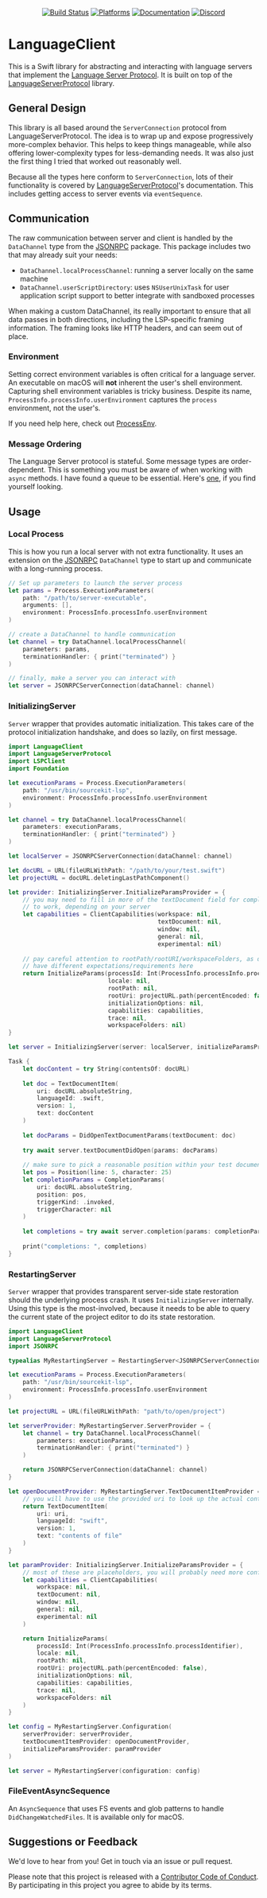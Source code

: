 <div align="center">

[![Build Status][build status badge]][build status]
[![Platforms][platforms badge]][platforms]
[![Documentation][documentation badge]][documentation]
[![Discord][discord badge]][discord]

</div>

# LanguageClient

This is a Swift library for abstracting and interacting with language servers that implement the [Language Server Protocol](https://microsoft.github.io/language-server-protocol/). It is built on top of the [LanguageServerProtocol][languageserverprotocol] library.

## General Design

This library is all based around the `ServerConnection` protocol from LanguageServerProtocol. The idea is to wrap up and expose progressively more-complex behavior. This helps to keep things manageable, while also offering lower-complexity types for less-demanding needs. It was also just the first thing I tried that worked out reasonably well.

Because all the types here conform to `ServerConnection`, lots of their functionality is covered by [LanguageServerProtocol][languageserverprotocol]'s documentation. This includes getting access to server events via `eventSequence`.

## Communication

The raw communication between server and client is handled by the `DataChannel` type from the [JSONRPC](https://github.com/ChimeHQ/JSONRPC) package. This package includes two that may already suit your needs:

- `DataChannel.localProcessChannel`: running a server locally on the same machine
- `DataChannel.userScriptDirectory`: uses `NSUserUnixTask` for user application script support to better integrate with sandboxed processes

When making a custom DataChannel, its really important to ensure that all data passes in both directions, including the LSP-specific framing information. The framing looks like HTTP headers, and can seem out of place.

### Environment

Setting correct environment variables is often critical for a language server. An executable on macOS will **not** inherent the user's shell environment. Capturing shell environment variables is tricky business. Despite its name, `ProcessInfo.processInfo.userEnvironment` captures the `process` environment, not the user's.

If you need help here, check out [ProcessEnv](https://github.com/chimehq/processenv).

### Message Ordering

The Language Server protocol is stateful. Some message types are order-dependent. This is something you must be aware of when working with `async` methods. I have found a queue to be essential. Here's [one](https://github.com/mattmassicotte/Queue), if you find yourself looking.

## Usage

### Local Process

This is how you run a local server with not extra functionality. It uses an extension on the [JSONRPC](https://github.com/ChimeHQ/JSONRPC) `DataChannel` type to start up and communicate with a long-running process.

```swift
// Set up parameters to launch the server process
let params = Process.ExecutionParameters(
    path: "/path/to/server-executable",
    arguments: [],
    environment: ProcessInfo.processInfo.userEnvironment
)

// create a DataChannel to handle communication
let channel = try DataChannel.localProcessChannel(
    parameters: params,
    terminationHandler: { print("terminated") }
)

// finally, make a server you can interact with 
let server = JSONRPCServerConnection(dataChannel: channel)
```

### InitializingServer

`Server` wrapper that provides automatic initialization. This takes care of the protocol initialization handshake, and does so lazily, on first message.

```swift
import LanguageClient
import LanguageServerProtocol
import LSPClient
import Foundation

let executionParams = Process.ExecutionParameters(
    path: "/usr/bin/sourcekit-lsp",
    environment: ProcessInfo.processInfo.userEnvironment
)

let channel = try DataChannel.localProcessChannel(
    parameters: executionParams,
    terminationHandler: { print("terminated") }
)

let localServer = JSONRPCServerConnection(dataChannel: channel)

let docURL = URL(fileURLWithPath: "/path/to/your/test.swift")
let projectURL = docURL.deletingLastPathComponent()

let provider: InitializingServer.InitializeParamsProvider = {
    // you may need to fill in more of the textDocument field for completions
    // to work, depending on your server
    let capabilities = ClientCapabilities(workspace: nil,
                                          textDocument: nil,
                                          window: nil,
                                          general: nil,
                                          experimental: nil)
    
    // pay careful attention to rootPath/rootURI/workspaceFolders, as different servers will
    // have different expectations/requirements here
    return InitializeParams(processId: Int(ProcessInfo.processInfo.processIdentifier),
                            locale: nil,
                            rootPath: nil,
                            rootUri: projectURL.path(percentEncoded: false),
                            initializationOptions: nil,
                            capabilities: capabilities,
                            trace: nil,
                            workspaceFolders: nil)
}

let server = InitializingServer(server: localServer, initializeParamsProvider: provider)

Task {
    let docContent = try String(contentsOf: docURL)
    
    let doc = TextDocumentItem(
        uri: docURL.absoluteString,
        languageId: .swift,
        version: 1,
        text: docContent
    )
    
    let docParams = DidOpenTextDocumentParams(textDocument: doc)
    
    try await server.textDocumentDidOpen(params: docParams)
    
    // make sure to pick a reasonable position within your test document
    let pos = Position(line: 5, character: 25)
    let completionParams = CompletionParams(
        uri: docURL.absoluteString,
        position: pos,
        triggerKind: .invoked,
        triggerCharacter: nil
    )
    
    let completions = try await server.completion(params: completionParams)
    
    print("completions: ", completions)
}
```

### RestartingServer

`Server` wrapper that provides transparent server-side state restoration should the underlying process crash. It uses `InitializingServer` internally. Using this type is the most-involved, because it needs to be able to query the current state of the project editor to do its state restoration.

```swift
import LanguageClient
import LanguageServerProtocol
import JSONRPC

typealias MyRestartingServer = RestartingServer<JSONRPCServerConnection>

let executionParams = Process.ExecutionParameters(
    path: "/usr/bin/sourcekit-lsp",
    environment: ProcessInfo.processInfo.userEnvironment
)

let projectURL = URL(fileURLWithPath: "path/to/open/project")

let serverProvider: MyRestartingServer.ServerProvider = {
    let channel = try DataChannel.localProcessChannel(
        parameters: executionParams,
        terminationHandler: { print("terminated") }
    )

    return JSONRPCServerConnection(dataChannel: channel)
}

let openDocumentProvider: MyRestartingServer.TextDocumentItemProvider = { uri in
    // you will have to use the provided uri to look up the actual content of the real document
    return TextDocumentItem(
        uri: uri,
        languageId: "swift",
        version: 1,
        text: "contents of file"
    )
}

let paramProvider: InitializingServer.InitializeParamsProvider = {
    // most of these are placeholders, you will probably need more configuration
    let capabilities = ClientCapabilities(
        workspace: nil,
        textDocument: nil,
        window: nil,
        general: nil,
        experimental: nil
    )

    return InitializeParams(
        processId: Int(ProcessInfo.processInfo.processIdentifier),
        locale: nil,
        rootPath: nil,
        rootUri: projectURL.path(percentEncoded: false),
        initializationOptions: nil,
        capabilities: capabilities,
        trace: nil,
        workspaceFolders: nil
    )
}

let config = MyRestartingServer.Configuration(
    serverProvider: serverProvider,
    textDocumentItemProvider: openDocumentProvider,
    initializeParamsProvider: paramProvider
)

let server = MyRestartingServer(configuration: config)
```

### FileEventAsyncSequence

An `AsyncSequence` that uses FS events and glob patterns to handle `DidChangeWatchedFiles`. It is available only for macOS.

## Suggestions or Feedback

We'd love to hear from you! Get in touch via an issue or pull request.

Please note that this project is released with a [Contributor Code of Conduct](CODE_OF_CONDUCT.md). By participating in this project you agree to abide by its terms.

[build status]: https://github.com/ChimeHQ/LanguageClient/actions
[build status badge]: https://github.com/ChimeHQ/LanguageClient/workflows/CI/badge.svg
[platforms]: https://swiftpackageindex.com/ChimeHQ/LanguageClient
[platforms badge]: https://img.shields.io/endpoint?url=https%3A%2F%2Fswiftpackageindex.com%2Fapi%2Fpackages%2FChimeHQ%2FLanguageClient%2Fbadge%3Ftype%3Dplatforms
[documentation]: https://swiftpackageindex.com/ChimeHQ/LanguageClient/main/documentation
[documentation badge]: https://img.shields.io/badge/Documentation-DocC-blue
[discord]: https://discord.gg/esFpX6sErJ
[discord badge]: https://img.shields.io/badge/Discord-purple?logo=Discord&label=Chat&color=%235A64EC

[languageserverprotocol]: https://github.com/ChimeHQ/LanguageServerProtocol
